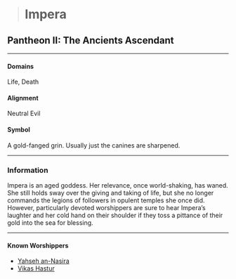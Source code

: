 ># Impera

## Pantheon II: The Ancients Ascendant

***

#### Domains 

Life, Death

#### Alignment

Neutral Evil

#### Symbol

A gold-fanged grin. Usually just the canines are sharpened.

***

### Information

Impera is an aged goddess. Her relevance, once world-shaking, has waned. She still holds sway over the giving and taking of life, but she no longer commands the legions of followers in opulent temples she once did. However, particularly devoted worshippers are sure to hear Impera’s laughter and her cold hand on their shoulder if they toss a pittance of their gold into the sea for blessing.

***

#### Known Worshippers

- [Yahseh an-Nasira](../../Characters/NPCs/Yahseh%20an-Nasira.md)
- [Vikas Hastur](../../Characters/NPCs/Vikas%20Hastur.md)